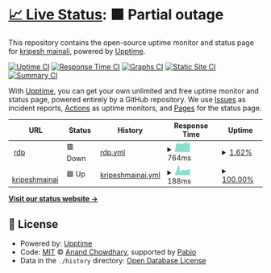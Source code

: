 # [📈 Live Status](https://kripeshWeb.github.io/UpTime): <!--live status--> **🟧 Partial outage**

This repository contains the open-source uptime monitor and status page for [kripesh mainali](https://kripeshWeb.github.io/UpTime), powered by [Upptime](https://github.com/upptime/upptime).

[![Uptime CI](https://github.com/kripeshWeb/UpTime/workflows/Uptime%20CI/badge.svg)](https://github.com/kripeshWeb/UpTime/actions?query=workflow%3A%22Uptime+CI%22)
[![Response Time CI](https://github.com/kripeshWeb/UpTime/workflows/Response%20Time%20CI/badge.svg)](https://github.com/kripeshWeb/UpTime/actions?query=workflow%3A%22Response+Time+CI%22)
[![Graphs CI](https://github.com/kripeshWeb/UpTime/workflows/Graphs%20CI/badge.svg)](https://github.com/kripeshWeb/UpTime/actions?query=workflow%3A%22Graphs+CI%22)
[![Static Site CI](https://github.com/kripeshWeb/UpTime/workflows/Static%20Site%20CI/badge.svg)](https://github.com/kripeshWeb/UpTime/actions?query=workflow%3A%22Static+Site+CI%22)
[![Summary CI](https://github.com/kripeshWeb/UpTime/workflows/Summary%20CI/badge.svg)](https://github.com/kripeshWeb/UpTime/actions?query=workflow%3A%22Summary+CI%22)

With [Upptime](https://upptime.js.org), you can get your own unlimited and free uptime monitor and status page, powered entirely by a GitHub repository. We use [Issues](https://github.com/kripeshWeb/UpTime/issues) as incident reports, [Actions](https://github.com/kripeshWeb/UpTime/actions) as uptime monitors, and [Pages](https://kripeshWeb.github.io/UpTime) for the status page.

<!--start: status pages-->
<!-- This summary is generated by Upptime (https://github.com/upptime/upptime) -->
<!-- Do not edit this manually, your changes will be overwritten -->
<!-- prettier-ignore -->
| URL | Status | History | Response Time | Uptime |
| --- | ------ | ------- | ------------- | ------ |
| <img alt="" src="https://icons.duckduckgo.com/ip3/6070-cs-e021a539-8589-4477-a295-7bcd566fd30e.cs-asia-southeast1-palm.cloudshell.dev.ico" height="13"> [rdp](https://6070-cs-e021a539-8589-4477-a295-7bcd566fd30e.cs-asia-southeast1-palm.cloudshell.dev/?authuser=7&redirectedPreviously=true) | 🟥 Down | [rdp.yml](https://github.com/kripeshWeb/UpTime/commits/HEAD/history/rdp.yml) | <details><summary><img alt="Response time graph" src="./graphs/rdp/response-time-week.png" height="20"> 764ms</summary><br><a href="https://kripeshWeb.github.io/UpTime/history/rdp"><img alt="Response time 764" src="https://img.shields.io/endpoint?url=https%3A%2F%2Fraw.githubusercontent.com%2FkripeshWeb%2FUpTime%2FHEAD%2Fapi%2Frdp%2Fresponse-time.json"></a><br><a href="https://kripeshWeb.github.io/UpTime/history/rdp"><img alt="24-hour response time 767" src="https://img.shields.io/endpoint?url=https%3A%2F%2Fraw.githubusercontent.com%2FkripeshWeb%2FUpTime%2FHEAD%2Fapi%2Frdp%2Fresponse-time-day.json"></a><br><a href="https://kripeshWeb.github.io/UpTime/history/rdp"><img alt="7-day response time 764" src="https://img.shields.io/endpoint?url=https%3A%2F%2Fraw.githubusercontent.com%2FkripeshWeb%2FUpTime%2FHEAD%2Fapi%2Frdp%2Fresponse-time-week.json"></a><br><a href="https://kripeshWeb.github.io/UpTime/history/rdp"><img alt="30-day response time 764" src="https://img.shields.io/endpoint?url=https%3A%2F%2Fraw.githubusercontent.com%2FkripeshWeb%2FUpTime%2FHEAD%2Fapi%2Frdp%2Fresponse-time-month.json"></a><br><a href="https://kripeshWeb.github.io/UpTime/history/rdp"><img alt="1-year response time 764" src="https://img.shields.io/endpoint?url=https%3A%2F%2Fraw.githubusercontent.com%2FkripeshWeb%2FUpTime%2FHEAD%2Fapi%2Frdp%2Fresponse-time-year.json"></a></details> | <details><summary><a href="https://kripeshWeb.github.io/UpTime/history/rdp">1.62%</a></summary><a href="https://kripeshWeb.github.io/UpTime/history/rdp"><img alt="All-time uptime 1.62%" src="https://img.shields.io/endpoint?url=https%3A%2F%2Fraw.githubusercontent.com%2FkripeshWeb%2FUpTime%2FHEAD%2Fapi%2Frdp%2Fuptime.json"></a><br><a href="https://kripeshWeb.github.io/UpTime/history/rdp"><img alt="24-hour uptime 0.00%" src="https://img.shields.io/endpoint?url=https%3A%2F%2Fraw.githubusercontent.com%2FkripeshWeb%2FUpTime%2FHEAD%2Fapi%2Frdp%2Fuptime-day.json"></a><br><a href="https://kripeshWeb.github.io/UpTime/history/rdp"><img alt="7-day uptime 1.62%" src="https://img.shields.io/endpoint?url=https%3A%2F%2Fraw.githubusercontent.com%2FkripeshWeb%2FUpTime%2FHEAD%2Fapi%2Frdp%2Fuptime-week.json"></a><br><a href="https://kripeshWeb.github.io/UpTime/history/rdp"><img alt="30-day uptime 1.62%" src="https://img.shields.io/endpoint?url=https%3A%2F%2Fraw.githubusercontent.com%2FkripeshWeb%2FUpTime%2FHEAD%2Fapi%2Frdp%2Fuptime-month.json"></a><br><a href="https://kripeshWeb.github.io/UpTime/history/rdp"><img alt="1-year uptime 1.62%" src="https://img.shields.io/endpoint?url=https%3A%2F%2Fraw.githubusercontent.com%2FkripeshWeb%2FUpTime%2FHEAD%2Fapi%2Frdp%2Fuptime-year.json"></a></details>
| <img alt="" src="https://icons.duckduckgo.com/ip3/www.kripeshmainali.com.np.ico" height="13"> [kripeshmainai](https://www.kripeshmainali.com.np) | 🟩 Up | [kripeshmainai.yml](https://github.com/kripeshWeb/UpTime/commits/HEAD/history/kripeshmainai.yml) | <details><summary><img alt="Response time graph" src="./graphs/kripeshmainai/response-time-week.png" height="20"> 188ms</summary><br><a href="https://kripeshWeb.github.io/UpTime/history/kripeshmainai"><img alt="Response time 185" src="https://img.shields.io/endpoint?url=https%3A%2F%2Fraw.githubusercontent.com%2FkripeshWeb%2FUpTime%2FHEAD%2Fapi%2Fkripeshmainai%2Fresponse-time.json"></a><br><a href="https://kripeshWeb.github.io/UpTime/history/kripeshmainai"><img alt="24-hour response time 173" src="https://img.shields.io/endpoint?url=https%3A%2F%2Fraw.githubusercontent.com%2FkripeshWeb%2FUpTime%2FHEAD%2Fapi%2Fkripeshmainai%2Fresponse-time-day.json"></a><br><a href="https://kripeshWeb.github.io/UpTime/history/kripeshmainai"><img alt="7-day response time 188" src="https://img.shields.io/endpoint?url=https%3A%2F%2Fraw.githubusercontent.com%2FkripeshWeb%2FUpTime%2FHEAD%2Fapi%2Fkripeshmainai%2Fresponse-time-week.json"></a><br><a href="https://kripeshWeb.github.io/UpTime/history/kripeshmainai"><img alt="30-day response time 185" src="https://img.shields.io/endpoint?url=https%3A%2F%2Fraw.githubusercontent.com%2FkripeshWeb%2FUpTime%2FHEAD%2Fapi%2Fkripeshmainai%2Fresponse-time-month.json"></a><br><a href="https://kripeshWeb.github.io/UpTime/history/kripeshmainai"><img alt="1-year response time 185" src="https://img.shields.io/endpoint?url=https%3A%2F%2Fraw.githubusercontent.com%2FkripeshWeb%2FUpTime%2FHEAD%2Fapi%2Fkripeshmainai%2Fresponse-time-year.json"></a></details> | <details><summary><a href="https://kripeshWeb.github.io/UpTime/history/kripeshmainai">100.00%</a></summary><a href="https://kripeshWeb.github.io/UpTime/history/kripeshmainai"><img alt="All-time uptime 100.00%" src="https://img.shields.io/endpoint?url=https%3A%2F%2Fraw.githubusercontent.com%2FkripeshWeb%2FUpTime%2FHEAD%2Fapi%2Fkripeshmainai%2Fuptime.json"></a><br><a href="https://kripeshWeb.github.io/UpTime/history/kripeshmainai"><img alt="24-hour uptime 100.00%" src="https://img.shields.io/endpoint?url=https%3A%2F%2Fraw.githubusercontent.com%2FkripeshWeb%2FUpTime%2FHEAD%2Fapi%2Fkripeshmainai%2Fuptime-day.json"></a><br><a href="https://kripeshWeb.github.io/UpTime/history/kripeshmainai"><img alt="7-day uptime 100.00%" src="https://img.shields.io/endpoint?url=https%3A%2F%2Fraw.githubusercontent.com%2FkripeshWeb%2FUpTime%2FHEAD%2Fapi%2Fkripeshmainai%2Fuptime-week.json"></a><br><a href="https://kripeshWeb.github.io/UpTime/history/kripeshmainai"><img alt="30-day uptime 100.00%" src="https://img.shields.io/endpoint?url=https%3A%2F%2Fraw.githubusercontent.com%2FkripeshWeb%2FUpTime%2FHEAD%2Fapi%2Fkripeshmainai%2Fuptime-month.json"></a><br><a href="https://kripeshWeb.github.io/UpTime/history/kripeshmainai"><img alt="1-year uptime 100.00%" src="https://img.shields.io/endpoint?url=https%3A%2F%2Fraw.githubusercontent.com%2FkripeshWeb%2FUpTime%2FHEAD%2Fapi%2Fkripeshmainai%2Fuptime-year.json"></a></details>

<!--end: status pages-->

[**Visit our status website →**](https://kripeshWeb.github.io/UpTime)

## 📄 License

- Powered by: [Upptime](https://github.com/upptime/upptime)
- Code: [MIT](./LICENSE) © [Anand Chowdhary](https://anandchowdhary.com), supported by [Pabio](https://pabio.com)
- Data in the `./history` directory: [Open Database License](https://opendatacommons.org/licenses/odbl/1-0/)
